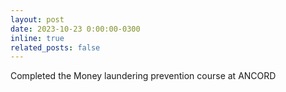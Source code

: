 ```yaml
---
layout: post
date: 2023-10-23 0:00:00-0300
inline: true
related_posts: false
---
```


Completed the Money laundering prevention course at ANCORD
